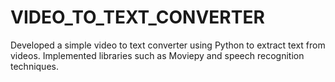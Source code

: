 # VIDEO_TO_TEXT_CONVERTER
Developed a simple video to text converter using Python to extract text from videos. Implemented libraries such as Moviepy and speech recognition techniques.
